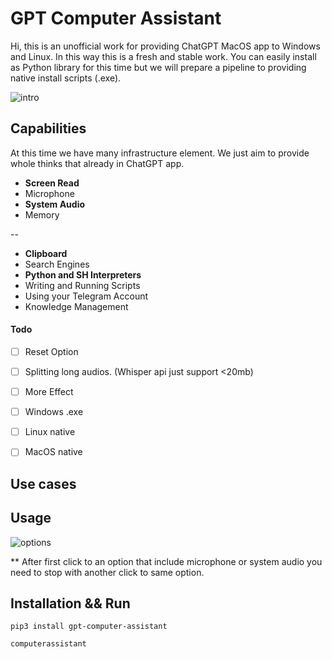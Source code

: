 # GPT Computer Assistant
Hi, this is an unofficial work for providing ChatGPT MacOS app to Windows and Linux. In this way this is a fresh and stable work. You can easily install as Python library for this time but we will prepare a pipeline to providing native install scripts (.exe).

![intro](https://github.com/onuratakan/gpt-computer-assistant/assets/41792982/733558c4-ec00-4c2e-a297-9cfac7cd519a)


## Capabilities
At this time we have many infrastructure element. We just aim to provide whole thinks that already in ChatGPT app.

 - **Screen Read**
 - Microphone
 - **System Audio**
 - Memory

--

 - **Clipboard**
 - Search Engines
 - **Python and SH Interpreters**
 - Writing and Running Scripts
 - Using your Telegram Account
 - Knowledge Management


#### Todo
- [ ] Reset Option
- [ ] Splitting long audios. (Whisper api just support <20mb)
- [ ] More Effect

- [ ] Windows .exe
- [ ] Linux native
- [ ] MacOS native


## Use cases


## Usage
![options](https://github.com/onuratakan/gpt-computer-assistant/assets/41792982/317143b3-e1c4-427f-9295-b219950d755a)

** After first click to an option that include microphone or system audio you need to stop with another click to same option.

## Installation && Run

```console
pip3 install gpt-computer-assistant
```

```console
computerassistant
```

